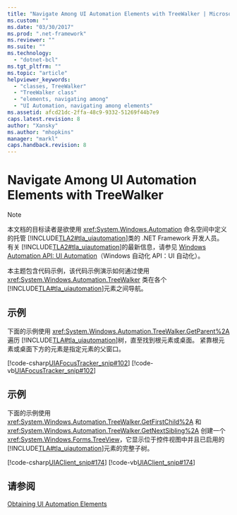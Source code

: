 ```yaml
---
title: "Navigate Among UI Automation Elements with TreeWalker | Microsoft Docs"
ms.custom: ""
ms.date: "03/30/2017"
ms.prod: ".net-framework"
ms.reviewer: ""
ms.suite: ""
ms.technology: 
  - "dotnet-bcl"
ms.tgt_pltfrm: ""
ms.topic: "article"
helpviewer_keywords: 
  - "classes, TreeWalker"
  - "TreeWalker class"
  - "elements, navigating among"
  - "UI Automation, navigating among elements"
ms.assetid: afcd21dc-2ffa-48c9-9332-51269f44b7e9
caps.latest.revision: 8
author: "Xansky"
ms.author: "mhopkins"
manager: "markl"
caps.handback.revision: 8
---
```

# Navigate Among UI Automation Elements with TreeWalker
> [!NOTE]
>  本文档的目标读者是欲使用 <xref:System.Windows.Automation> 命名空间中定义的托管 [!INCLUDE[TLA2#tla_uiautomation](../../../includes/tla2sharptla-uiautomation-md.md)]类的 .NET Framework 开发人员。  有关 [!INCLUDE[TLA2#tla_uiautomation](../../../includes/tla2sharptla-uiautomation-md.md)]的最新信息，请参见 [Windows Automation API: UI Automation](http://go.microsoft.com/fwlink/?LinkID=156746)（Windows 自动化 API：UI 自动化）。  
  
 本主题包含代码示例，该代码示例演示如何通过使用 <xref:System.Windows.Automation.TreeWalker> 类在各个 [!INCLUDE[TLA#tla_uiautomation](../../../includes/tlasharptla-uiautomation-md.md)]元素之间导航。  
  
## 示例  
 下面的示例使用 <xref:System.Windows.Automation.TreeWalker.GetParent%2A> 遍历 [!INCLUDE[TLA#tla_uiautomation](../../../includes/tlasharptla-uiautomation-md.md)]树，直至找到根元素或桌面。  紧靠根元素或桌面下方的元素是指定元素的父窗口。  
  
 [!code-csharp[UIAFocusTracker_snip#102](../../../samples/snippets/csharp/VS_Snippets_Wpf/UIAFocusTracker_snip/CSharp/FocusTracker.cs#102)]
 [!code-vb[UIAFocusTracker_snip#102](../../../samples/snippets/visualbasic/VS_Snippets_Wpf/UIAFocusTracker_snip/VisualBasic/FocusTracker.vb#102)]  
  
## 示例  
 下面的示例使用 <xref:System.Windows.Automation.TreeWalker.GetFirstChild%2A> 和 <xref:System.Windows.Automation.TreeWalker.GetNextSibling%2A> 创建一个 <xref:System.Windows.Forms.TreeView>，它显示位于控件视图中并且已启用的 [!INCLUDE[TLA#tla_uiautomation](../../../includes/tlasharptla-uiautomation-md.md)]元素的完整子树。  
  
 [!code-csharp[UIAClient_snip#174](../../../samples/snippets/csharp/VS_Snippets_Wpf/UIAClient_snip/CSharp/ClientForm.cs#174)]
 [!code-vb[UIAClient_snip#174](../../../samples/snippets/visualbasic/VS_Snippets_Wpf/UIAClient_snip/VisualBasic/ClientForm.vb#174)]  
  
## 请参阅  
 [Obtaining UI Automation Elements](../../../docs/framework/ui-automation/obtaining-ui-automation-elements.md)